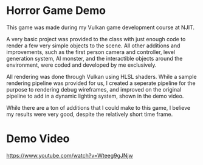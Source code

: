 # Horror Game Demo
This game was made during my Vulkan game development course at NJIT. 

A very basic project was provided to the class with just enough code to render a few very simple objects to the scene. All other additions and improvements, such as the first person camera and controller, level generation system, AI monster, and the interactible objects around the environment, were coded and developed by me exclusively.

All rendering was done through Vulkan using HLSL shaders. While a sample rendering pipeline was provided for us, I created a seperate pipeline for the purpose to rendering debug wireframes, and improved on the original pipeline to add in a dynamic lighting system, shown in the demo video.

While there are a ton of additions that I could make to this game, I believe my results were very good, despite the relatively short time frame.

# Demo Video
https://www.youtube.com/watch?v=Wteeg9gJNjw
